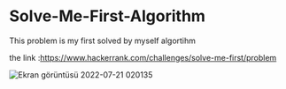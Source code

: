 # Solve-Me-First-Algorithm
This problem is my first solved by myself algortihm

the link :https://www.hackerrank.com/challenges/solve-me-first/problem


![Ekran görüntüsü 2022-07-21 020135](https://user-images.githubusercontent.com/71599621/180097197-766ce2d2-d747-48a3-94c4-d449c792e886.jpg)

